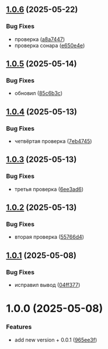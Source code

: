 ## [1.0.6](https://github.com/StubarevDmitry/ForDocker/compare/v1.0.5...v1.0.6) (2025-05-22)


### Bug Fixes

* проверка ([a8a7447](https://github.com/StubarevDmitry/ForDocker/commit/a8a74473b22f063a833b6f8f8f03d4b17acaf24c))
* проверка сонара ([e650e4e](https://github.com/StubarevDmitry/ForDocker/commit/e650e4ef614194c8b43ab71a9a7e99dda1a59ff7))

## [1.0.5](https://github.com/StubarevDmitry/ForDocker/compare/v1.0.4...v1.0.5) (2025-05-14)


### Bug Fixes

* обновил ([85c6b3c](https://github.com/StubarevDmitry/ForDocker/commit/85c6b3cb02cd78af0027be6c3072d98de1123970))

## [1.0.4](https://github.com/StubarevDmitry/ForDocker/compare/v1.0.3...v1.0.4) (2025-05-13)


### Bug Fixes

* четвёртая проверка ([7eb4745](https://github.com/StubarevDmitry/ForDocker/commit/7eb47451b6883c65177e2ae8b9b60e988c5a1f7a))

## [1.0.3](https://github.com/StubarevDmitry/ForDocker/compare/v1.0.2...v1.0.3) (2025-05-13)


### Bug Fixes

* третья проверка ([6ee3ad6](https://github.com/StubarevDmitry/ForDocker/commit/6ee3ad698ff9bfcdd19d0e389ef005bd260ceb6a))

## [1.0.2](https://github.com/StubarevDmitry/ForDocker/compare/v1.0.1...v1.0.2) (2025-05-13)


### Bug Fixes

* вторая проверка ([55766d4](https://github.com/StubarevDmitry/ForDocker/commit/55766d44cfc91ef8b7d4a80e199d97d35a883e57))

## [1.0.1](https://github.com/StubarevDmitry/ForDocker/compare/v1.0.0...v1.0.1) (2025-05-08)


### Bug Fixes

* исправил вывод ([04ff377](https://github.com/StubarevDmitry/ForDocker/commit/04ff377131aa4d56d309f64f54cd604d926dc879))

# 1.0.0 (2025-05-08)


### Features

* add new version + 0.0.1 ([965ee3f](https://github.com/StubarevDmitry/ForDocker/commit/965ee3fc1636cb4894602f87fb5d2a21d5ada978))
